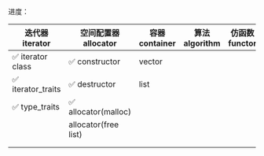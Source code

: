 进度：

| 迭代器 iterator    | 空间配置器 allocator      | 容器 container | 算法 algorithm | 仿函数 functor | 适配器 adaptor |
| ------------------ |----------------------| -------------- | -------------- | -------------- | -------------- |
| ✅ iterator class  | ✅ constructor        | vector         |                |                |                |
| ✅ iterator_traits | ✅ destructor         | list           |                |                |                |
| ✅ type_traits     | ✅ allocator(malloc)  |                |                |                |                |
|                    | allocator(free list) |                |                |                |                |
|                    |                      |                |                |                |                |
|                    |                      |                |                |                |                |
